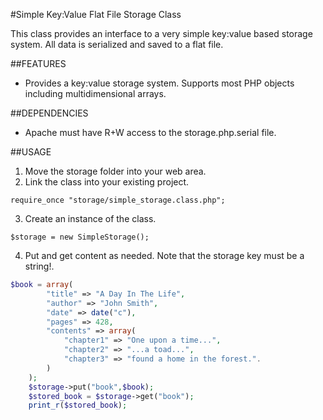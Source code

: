 #Simple Key:Value Flat File Storage Class

This class provides an interface to a very simple key:value based storage system. All data is 
serialized and saved to a flat file. 

##FEATURES

- Provides a key:value storage system. Supports most PHP objects including multidimensional arrays.

##DEPENDENCIES

- Apache must have R+W access to the storage.php.serial file.

##USAGE

1. Move the storage folder into your web area.
2. Link the class into your existing project.
``````````````````````````
require_once "storage/simple_storage.class.php";
``````````````````````````
3. Create an instance of the class.
``````````````````````````
$storage = new SimpleStorage();
``````````````````````````
4. Put and get content as needed. Note that the storage key must be a string!.
```php
$book = array(														
		"title" => "A Day In The Life",									
		"author" => "John Smith",										
		"date" => date("c"),											
		"pages" => 428,												
		"contents" => array(
			"chapter1" => "One upon a time...",
			"chapter2" => "...a toad...",
			"chapter3" => "found a home in the forest.".
		)
	);
	$storage->put("book",$book);
	$stored_book = $storage->get("book");
	print_r($stored_book);
```